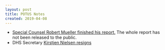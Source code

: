 ```yaml
---
layout: post
title: POTUS Notes
created: 2019-04-08
---
```


- [Special Counsel Robert Mueller finished his report.](https://www.nytimes.com/2019/03/24/us/politics/mueller-report-summary.html) The whole report has not been released to the public.
- DHS Secretary [Kirstjen Nielsen resigns](https://www.vox.com/2019/4/7/18299585/kirstjen-nielsen-trump-dhs-homeland-security-resign-secretary-new)
